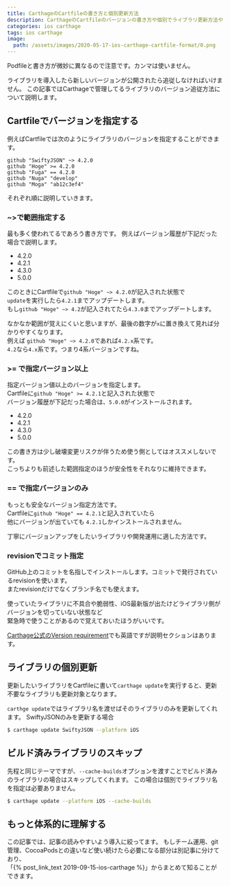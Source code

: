 ```yaml
---
title: CarthageのCartfileの書き方と個別更新方法
description: CarthageのCartfileのバージョンの書き方や個別でライブラリ更新方法やビルド済みライブラリのスキップなどCarthageでライブラリを管理する運用で必要になってくるライブラリバージョン制御についてまとめた記事です。
categories: ios carthage
tags: ios carthage
image:
  path: /assets/images/2020-05-17-ios-carthage-cartfile-format/0.png
---
```

Podfileと書き方が微妙に異なるので注意です。カンマは使いません。

ライブラリを導入したら新しいバージョンが公開されたら追従しなければいけません。
この記事ではCarthageで管理してるライブラリのバージョン追従方法について説明します。

## Cartfileでバージョンを指定する

例えばCartfileでは次のようにライブラリのバージョンを指定することができます。

```
github "SwiftyJSON" ~> 4.2.0
github "Hoge" >= 4.2.0
github "Fuga" == 4.2.0
github "Nuga" "develop"
github "Moga" "ab12c3ef4"
```

それぞれ順に説明していきます。

### ~>で範囲指定する
最も多く使われてるであろう書き方です。
例えばバージョン履歴が下記だった場合で説明します。

- 4.2.0
- 4.2.1
- 4.3.0
- 5.0.0

このときにCartfileで`github "Hoge" ~> 4.2.0`が記入された状態で  
`update`を実行したら`4.2.1`までアップデートします。  
もし`github "Hoge" ~> 4.2`が記入されてたら`4.3.0`までアップデートします。

なかなか範囲が覚えにくいと思いますが、最後の数字が`x`に置き換えて見れば分かりやすくなります。  
例えば `github "Hoge" ~> 4.2.0`であれば`4.2.x`系です。  
`4.2`なら`4.x`系です。つまり4系バージョンですね。

### >= で指定バージョン以上

指定バージョン値以上のバージョンを指定します。  
Cartfileに`github "Hoge" >= 4.2.1`と記入された状態で  
バージョン履歴が下記だった場合は、`5.0.0`がインストールされます。

- 4.2.0
- 4.2.1
- 4.3.0
- 5.0.0

この書き方は少し破壊変更リスクが伴うため使う側としてはオススメしないです。  
こっちよりも前述した範囲指定のほうが安全性をそれなりに維持できます。

### == で指定バージョンのみ

もっとも安全なバージョン指定方法です。  
Cartfileに`github "Hoge" == 4.2.1`と記入されていたら  
他にバージョンが出ていても `4.2.1`しかインストールされません。

丁寧にバージョンアップをしたいライブラリや開発運用に適した方法です。

### revisionでコミット指定

GitHub上のコミットを名指しでインストールします。コミットで発行されているrevisionを使います。  
またrevisionだけでなくブランチ名でも使えます。

使っていたライブラリに不具合や脆弱性、iOS最新版が出たけどライブラリ側がバージョンを切っていない状態など  
緊急時で使うことがあるので覚えておいたほうがいいです。

[Carthage公式のVersion requirement](https://github.com/Carthage/Carthage/blob/master/Documentation/Artifacts.md#version-requirement)でも英語ですが説明セクションはあります。

## ライブラリの個別更新
更新したいライブラリをCartfileに書いて`carthage update`を実行すると、更新不要なライブラリも更新対象となります。

`carthge update`ではライブラリ名を渡せばそのライブラリのみを更新してくれます。
SwiftyJSONのみを更新する場合

```sh
$ carthage update SwiftyJSON --platform iOS
```

## ビルド済みライブラリのスキップ
先程と同じテーマですが、`--cache-builds`オプションを渡すことでビルド済みのライブラリの場合はスキップしてくれます。
この場合は個別でライブラリ名を指定は必要ありません。

```sh
$ carthage update --platform iOS --cache-builds
```

## もっと体系的に理解する

この記事では、記事の読みやすいよう導入に絞ってます。
もしチーム運用、git管理、CocoaPodsとの違いなど使い続けたら必要になる部分は別記事に分けており、  
「{% post_link_text 2019-09-15-ios-carthage %}」からまとめて知ることができます。
